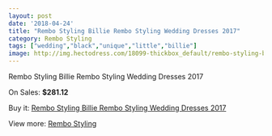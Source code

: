 ```yaml
---
layout: post
date: '2018-04-24'
title: "Rembo Styling Billie Rembo Styling Wedding Dresses 2017"
category: Rembo Styling
tags: ["wedding","black","unique","little","billie"]
image: http://img.hectodress.com/18099-thickbox_default/rembo-styling-billie-rembo-styling-wedding-dresses-2013.jpg
---
```

Rembo Styling Billie Rembo Styling Wedding Dresses 2017

On Sales: **$281.12**
<a href="https://www.hectodress.com/rembo-styling/8541-rembo-styling-billie-rembo-styling-wedding-dresses-2013.html"><amp-img layout="responsive" width="600" height="600" src="//img.hectodress.com/18099-thickbox_default/rembo-styling-billie-rembo-styling-wedding-dresses-2013.jpg" alt="Rembo Styling Billie Rembo Styling Wedding Dresses 2017 0" /></a>

Buy it: [Rembo Styling Billie Rembo Styling Wedding Dresses 2017](https://www.hectodress.com/rembo-styling/8541-rembo-styling-billie-rembo-styling-wedding-dresses-2013.html "Rembo Styling Billie Rembo Styling Wedding Dresses 2017")

View more: [Rembo Styling](https://www.hectodress.com/144-rembo-styling "Rembo Styling")